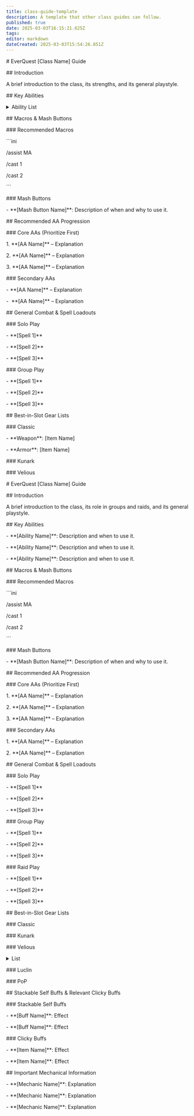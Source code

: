 ```yaml
---
title: class-guide-template
description: A template that other class guides can follow.
published: true
date: 2025-03-03T16:15:21.625Z
tags: 
editor: markdown
dateCreated: 2025-03-03T15:54:26.851Z
---
```


\# EverQuest \[Class Name\] Guide

\## Introduction

A brief introduction to the class, its strengths, and its general playstyle.

\## Key Abilities

<details>

 <summary>Ability List</summary>

\- \*\*\[Ability Name\]\*\*: Description and when to use it.

\- \*\*\[Ability Name\]\*\*: Description and when to use it.

\- \*\*\[Ability Name\]\*\*: Description and when to use it.

</details>

\## Macros & Mash Buttons

\### Recommended Macros

\`\`\`ini

/assist MA

/cast 1

/cast 2

\`\`\`

\### Mash Buttons

\- \*\*\[Mash Button Name\]\*\*: Description of when and why to use it.

\## Recommended AA Progression

\### Core AAs (Prioritize First)

1\. \*\*\[AA Name\]\*\* – Explanation

2\. \*\*\[AA Name\]\*\* – Explanation

3\. \*\*\[AA Name\]\*\* – Explanation

\### Secondary AAs

\- \*\*\[AA Name\]\*\* – Explanation

\-  \*\*\[AA Name\]\*\* – Explanation

\## General Combat & Spell Loadouts

\### Solo Play

\- \*\*\[Spell 1\]\*\*

\- \*\*\[Spell 2\]\*\*

\- \*\*\[Spell 3\]\*\*

\### Group Play

\- \*\*\[Spell 1\]\*\*

\- \*\*\[Spell 2\]\*\*

\- \*\*\[Spell 3\]\*\*

\## Best-in-Slot Gear Lists

\### Classic

\- \*\*Weapon\*\*: \[Item Name\]

\- \*\*Armor\*\*: \[Item Name\]

\### Kunark

\### Velious

\# EverQuest \[Class Name\] Guide

\## Introduction

A brief introduction to the class, its role in groups and raids, and its general playstyle.

\## Key Abilities

\- \*\*\[Ability Name\]\*\*: Description and when to use it.

\- \*\*\[Ability Name\]\*\*: Description and when to use it.

\- \*\*\[Ability Name\]\*\*: Description and when to use it.

\## Macros & Mash Buttons

\### Recommended Macros

\`\`\`ini

/assist MA

/cast 1

/cast 2

\`\`\`

\### Mash Buttons

\- \*\*\[Mash Button Name\]\*\*: Description of when and why to use it.

\## Recommended AA Progression

\### Core AAs (Prioritize First)

1\. \*\*\[AA Name\]\*\* – Explanation

2\. \*\*\[AA Name\]\*\* – Explanation

3\. \*\*\[AA Name\]\*\* – Explanation

\### Secondary AAs

1\. \*\*\[AA Name\]\*\* – Explanation

2\. \*\*\[AA Name\]\*\* – Explanation

\## General Combat & Spell Loadouts

\### Solo Play

\- \*\*\[Spell 1\]\*\*

\- \*\*\[Spell 2\]\*\*

\- \*\*\[Spell 3\]\*\*

\### Group Play

\- \*\*\[Spell 1\]\*\*

\- \*\*\[Spell 2\]\*\*

\- \*\*\[Spell 3\]\*\*

\### Raid Play

\- \*\*\[Spell 1\]\*\*

\- \*\*\[Spell 2\]\*\*

\- \*\*\[Spell 3\]\*\*

\## Best-in-Slot Gear Lists

\### Classic

\### Kunark

\### Velious

<details>

 <summary>List</summary>

\- \*\*Charm\*\*: Charm of Deception (Legendary)

\- \*\*Ear\*\*: Vyrinn's Earring of Insanity (Legendary)

 - \*\*Ear-Slot1\*\*: Polished Chunk of Rage (Legendary)

 - \*\*Ear-Slot2\*\*: Polished Chunk of Rage (Enchanted)

\- \*\*Head\*\*: White Dragon Helm (Legendary)

 - \*\*Head-Slot1\*\*: Polished Chunk of Rage

 - \*\*Head-Slot2\*\*: Polished Chunk of Rage (Enchanted)

\- \*\*Face\*\*: Flayed Barbarian Hide Mask (Legendary)

 - \*\*Face-Slot1\*\*: Polished Chunk of Rage

 - \*\*Face-Slot2\*\*: Polished Chunk of Rage (Enchanted)

\- \*\*Neck\*\*: Valtron's Necklace of Wonder (Legendary)

 - \*\*Neck-Slot1\*\*: Polished Chunk of Rage

\- \*\*Shoulders\*\*: Pauldrons of the Deep Flame (Legendary)

 - \*\*Shoulders-Slot1\*\*: Polished Chunk of Rage

 - \*\*Shoulders-Slot2\*\*: Polished Chunk of Rage (Enchanted)

\- \*\*Arms\*\*: Kelsiferous' Armband of Artistry (Legendary)

 - \*\*Arms-Slot1\*\*: Polished Chunk of Rage

 - \*\*Arms-Slot2\*\*: Polished Chunk of Rage (Enchanted)

\- \*\*Back\*\*: Cloak of Thorns (Legendary)

 - \*\*Back-Slot1\*\*: Polished Chunk of Rage

 - \*\*Back-Slot2\*\*: Polished Chunk of Rage (Enchanted)

\- \*\*Wrist\*\*: Blazing Bracers of Discovery (Legendary)

 - \*\*Wrist-Slot1\*\*: Polished Chunk of Rage

 - \*\*Wrist-Slot2\*\*: Prismatic Scale of Cleaving (Legendary)

\- \*\*Wrist\*\*: Blazing Bracers of Discovery (Legendary)

 - \*\*Wrist-Slot1\*\*: Froglok Egg Capsule (Legendary)

 - \*\*Wrist-Slot2\*\*: Prismatic Scale of Sharpshooting (Legendary)

\- \*\*Range\*\*: Premier Bow of Secundae (Legendary)

 - \*\*Range-Slot1\*\*: Polished Chunk of Rage

 - \*\*Range-Slot2\*\*: Polished Chunk of Rage (Enchanted)

 - \*\*Range-Slot3\*\*: Polished Chunk of Rage (Legendary)

 - \*\*Range-Slot4\*\*: Dioptase Gem

 - \*\*Range-Slot5\*\*: Dioptase Segment

\- \*\*Hands\*\*: Do'Vassir's Gauntlets of Might (Legendary)

 - \*\*Hands-Slot1\*\*: Polished Chunk of Rage

 - \*\*Hands-Slot2\*\*: Prismatic Scale of Ferocity

\- \*\*Primary\*\*: Singing Short Sword (Legendary)

 - \*\*Primary-Slot1\*\*: Flawless Purple Gem of Deftness (Legendary)

\- \*\*Secondary\*\*: Swiftwind (Legendary)

 - \*\*Secondary-Slot1\*\*: Flawless Purple Gem of Deftness (Legendary)

\- \*\*Fingers\*\*: Ring of Superiority (Legendary)

 - \*\*Fingers-Slot1\*\*: Polished Chunk of Rage

 - \*\*Fingers-Slot2\*\*: Polished Chunk of Rage (Enchanted)

\- \*\*Fingers\*\*: Ring of Superiority (Legendary)

 - \*\*Fingers-Slot1\*\*: Polished Chunk of Rage

 - \*\*Fingers-Slot2\*\*: Polished Chunk of Rage (Enchanted)

\- \*\*Chest\*\*: Sal'Varae's Robe of Darkness (Legendary)

 - \*\*Chest-Slot1\*\*: Polished Chunk of Rage

 - \*\*Chest-Slot2\*\*: Polished Chunk of Rage (Enchanted)

\- \*\*Legs\*\*: Silver Chains (Legendary)

 - \*\*Legs-Slot1\*\*: Polished Chunk of Rage

 - \*\*Legs-Slot2\*\*: Prismatic Scale of Ferocity (Legendary)

\- \*\*Feet\*\*: Maclaer's Boots of Silence (Legendary)

 - \*\*Feet-Slot1\*\*: Polished Chunk of Rage

 - \*\*Feet-Slot2\*\*: Prismatic Scale of Sharpshooting

\- \*\*Waist\*\*: Feeliux's Cord of Velocity (Legendary)

 - \*\*Waist-Slot1\*\*: Polished Chunk of Rage

 - \*\*Waist-Slot2\*\*: Polished Chunk of Rage (Enchanted)

\- \*\*Ammo\*\*: Blessed Champion Arrows (Legendary)

\- \*\*General1\*\*: Fleeting Quiver

 - \*\*General1-Slot1\*\*: Blessed Champion Arrows (Legendary)

</details>

\### Luclin

\### PoP

\## Stackable Self Buffs & Relevant Clicky Buffs

\### Stackable Self Buffs

\- \*\*\[Buff Name\]\*\*: Effect

\- \*\*\[Buff Name\]\*\*: Effect

\### Clicky Buffs

\- \*\*\[Item Name\]\*\*: Effect

\- \*\*\[Item Name\]\*\*: Effect

\## Important Mechanical Information

\- \*\*\[Mechanic Name\]\*\*: Explanation

\- \*\*\[Mechanic Name\]\*\*: Explanation

\- \*\*\[Mechanic Name\]\*\*: Explanation